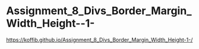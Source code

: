 # Assignment_8_Divs_Border_Margin_Width_Height--1-
https://koffib.github.io/Assignment_8_Divs_Border_Margin_Width_Height-1-/
 
